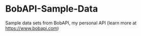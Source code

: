# BobAPI-Sample-Data
Sample data sets from BobAPI, my personal API (learn more at https://www.bobapi.com)

